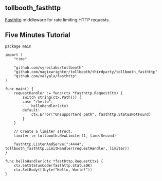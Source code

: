 ## tollbooth_fasthttp

[Fasthttp](https://github.com/valyala/fasthttp) middleware for rate limiting HTTP requests.


## Five Minutes Tutorial

```
package main

import (
	"time"

	"github.com/syreclabs/tollbooth"
	"github.com/magicwrighter/tollbooth/thirdparty/tollbooth_fasthttp"
	"github.com/valyala/fasthttp"
)

func main() {
	requestHandler := func(ctx *fasthttp.RequestCtx) {
		switch string(ctx.Path()) {
		case "/hello":
			helloHandler(ctx)
		default:
			ctx.Error("Unsupporterd path", fasthttp.StatusNotFound)
		}
	}

	// Create a limiter struct.
	limiter := tollbooth.NewLimiter(1, time.Second)

	fasthttp.ListenAndServe(":4444", tollbooth_fasthttp.LimitHandler(requestHandler, limiter))
}

func helloHandler(ctx *fasthttp.RequestCtx) {
	ctx.SetStatusCode(fasthttp.StatusOK)
	ctx.SetBody([]byte("Hello, World!"))
}
```